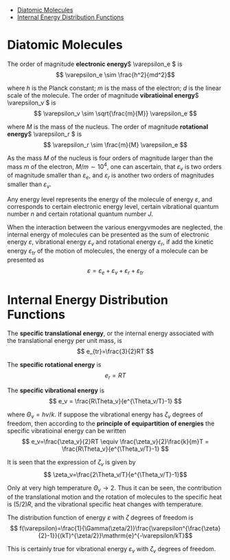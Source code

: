
<!-- @import "[TOC]" {cmd="toc" depthFrom=1 depthTo=6 orderedList=false} -->

<!-- code_chunk_output -->

- [Diatomic Molecules](#diatomic-molecules)
- [Internal Energy Distribution Functions](#internal-energy-distribution-functions)

<!-- /code_chunk_output -->

# Diatomic Molecules

The order of magnitude **electronic energy**$ \varepsilon_e $ is
$$ \varepsilon_e \sim \frac{h^2}{md^2}$$

where $h$ is the Planck constant; $m$ is the mass of the electron; $d$ is the linear scale of the molecule.
The order of magnitude **vibratioinal energy**$ \varepsilon_v $ is
$$ \varepsilon_v \sim \sqrt{\frac{m}{M}} \varepsilon_e $$

where $M$ is the mass of the nucleus.
The order of magnitude **rotational energy**$ \varepsilon_r $ is
$$ \varepsilon_r \sim \frac{m}{M} \varepsilon_e $$

As the mass $M$ of the nucleus is four orders of magnitude larger than the mass $m$ of the electron, $M/m \sim 10^4$, one can ascertain, that $\varepsilon_v$ is two orders of magnitude smaller than $\varepsilon_e$, and $\varepsilon_r$ is another two orders of magnitudes smaller than $\varepsilon_v$.

Any energy level represents the energy of the molecule of energy $\varepsilon$, and corresponds to certain electronic energy level, certain vibrational quantum number $n$ and certain rotational quantum number $J$.

When the interaction between the various energyvmodes are neglected, the internal energy of molecules can be presented as the sum of electronic energy $\varepsilon$, vibrational energy $\varepsilon_v$ and rotational energy $\varepsilon_r$, if add the kinetic energy $\varepsilon_{tr}$ of the motion of molecules, the energy of a molecule can be presented as
$$ \varepsilon = \varepsilon_e+\varepsilon_v+\varepsilon_r+\varepsilon_{tr} $$

# Internal Energy Distribution Functions

The **specific translational energy**, or the internal energy associated with the translational energy per unit mass, is
$$ e_{tr}=\frac{3}{2}RT $$

The **specific rotational energy** is
$$ e_r=RT $$

The **specific vibrational energy** is
$$ e_v = \frac{R\Theta_v}{e^{\Theta_v/T}-1} $$

where $\Theta_v=h\nu/k$.
If suppose the vibrational energy has $\zeta_v$ degrees of freedom, then according to the **principle of equipartition of energies** the specific vibratioinal energy can be written
$$ e_v=\frac{\zeta_v}{2}RT \equiv \frac{\zeta_v}{2}\frac{k}{m}T = \frac{R\Theta_v}{e^{\Theta_v/T}-1} $$

It is seen that the expression of $\zeta_v$ is given by
$$ \zeta_v=\frac{2\Theta_v/T}{e^{\Theta_v/T}-1}$$

Only at very high temperature $\Theta_v \to 2$. Thus it can be seen, the contribution of the translational motion and the rotation of molecules to the specific heat is $(5/2)R$, and the vibrational specific heat changes with temperature.

The distribution function of energy $\varepsilon$ with $\zeta$ degrees of freedom is
$$ f(\varepsilon)=\frac{1}{\Gamma(\zeta/2)}\frac{\varepsilon^{\frac{\zeta}{2}-1}}{(kT)^{\zeta/2}}\mathrm{e}^{-\varepsilon/kT}$$

This is certainly true for vibrational energy $\varepsilon_v$ with $\zeta_v$ degrees of freedom.